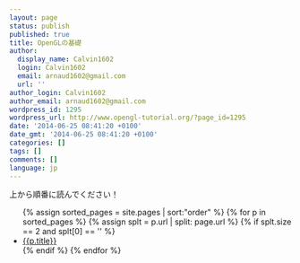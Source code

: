 ```yaml
---
layout: page
status: publish
published: true
title: OpenGLの基礎
author:
  display_name: Calvin1602
  login: Calvin1602
  email: arnaud1602@gmail.com
  url: ''
author_login: Calvin1602
author_email: arnaud1602@gmail.com
wordpress_id: 1295
wordpress_url: http://www.opengl-tutorial.org/?page_id=1295
date: '2014-06-25 08:41:20 +0100'
date_gmt: '2014-06-25 08:41:20 +0100'
categories: []
tags: []
comments: []
language: jp
---
```

<p>上から順番に読んでください！</p>
<ul class="tuto">
{% assign sorted_pages = site.pages | sort:"order" %}
{% for p in sorted_pages %}
  {% assign splt = p.url | split: page.url %}
  {% if splt.size == 2 and splt[0] == '' %}
    <li>
      <a class="page-link" href="{{p.url | prepend: site.baseurl}}">{{p.title}}</a>
    </li>
  {% endif %}
{% endfor %}
</ul>
